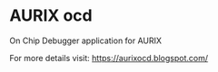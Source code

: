 <h1> AURIX ocd</h1>

On Chip Debugger application for AURIX

For more details visit: https://aurixocd.blogspot.com/
